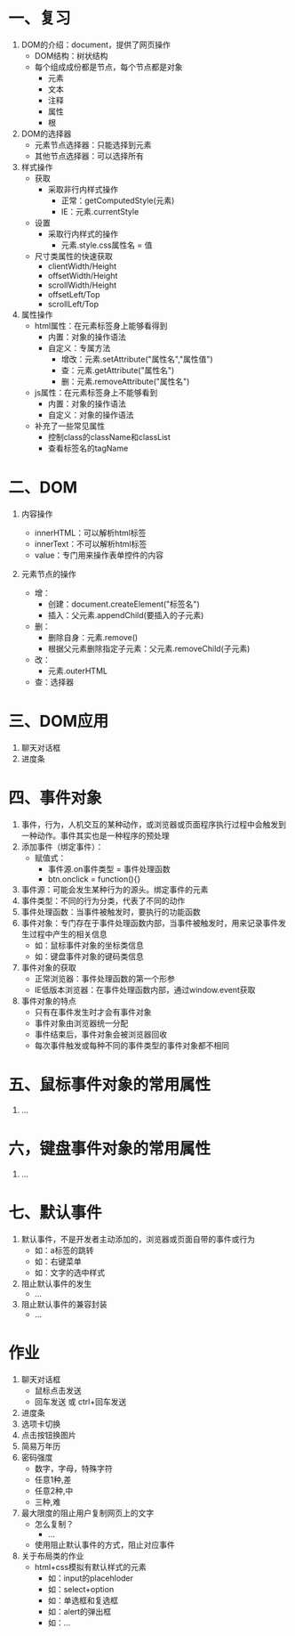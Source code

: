 # 一、复习
1. DOM的介绍：document，提供了网页操作
    - DOM结构：树状结构
    - 每个组成成份都是节点，每个节点都是对象
        - 元素
        - 文本
        - 注释
        - 属性
        - 根
2. DOM的选择器
    - 元素节点选择器：只能选择到元素
    - 其他节点选择器：可以选择所有
3. 样式操作
    - 获取
        - 采取非行内样式操作
            - 正常：getComputedStyle(元素)
            - IE：元素.currentStyle
    - 设置
        - 采取行内样式的操作
            - 元素.style.css属性名 = 值
    - 尺寸类属性的快速获取
        - clientWidth/Height
        - offsetWidth/Height
        - scrollWidth/Height
        - offsetLeft/Top
        - scrollLeft/Top
4. 属性操作
    - html属性：在元素标签身上能够看得到
        - 内置：对象的操作语法
        - 自定义：专属方法
            - 增改：元素.setAttribute("属性名","属性值")
            - 查：元素.getAttribute("属性名")
            - 删：元素.removeAttribute("属性名")
    - js属性：在元素标签身上不能够看到
        - 内置：对象的操作语法
        - 自定义：对象的操作语法
    - 补充了一些常见属性
        - 控制class的className和classList
        - 查看标签名的tagName

# 二、DOM
1. 内容操作
    - innerHTML：可以解析html标签
    - innerText：不可以解析html标签
    - value：专门用来操作表单控件的内容

2. 元素节点的操作
    - 增：
        - 创建：document.createElement("标签名")
        - 插入：父元素.appendChild(要插入的子元素)
    - 删：
        - 删除自身：元素.remove()
        - 根据父元素删除指定子元素：父元素.removeChild(子元素)
    - 改：
        - 元素.outerHTML
    - 查：选择器

# 三、DOM应用
1. 聊天对话框
2. 进度条

# 四、事件对象
1. 事件，行为，人机交互的某种动作，或浏览器或页面程序执行过程中会触发到一种动作。事件其实也是一种程序的预处理
2. 添加事件（绑定事件）：
    - 赋值式：
        - 事件源.on事件类型 = 事件处理函数
        - btn.onclick = function(){}
3. 事件源：可能会发生某种行为的源头。绑定事件的元素
4. 事件类型：不同的行为分类，代表了不同的动作
5. 事件处理函数：当事件被触发时，要执行的功能函数
6. 事件对象：专门存在于事件处理函数内部，当事件被触发时，用来记录事件发生过程中产生的相关信息
    - 如：鼠标事件对象的坐标类信息
    - 如：键盘事件对象的键码类信息
7. 事件对象的获取
    - 正常浏览器：事件处理函数的第一个形参
    - IE低版本浏览器：在事件处理函数内部，通过window.event获取
8. 事件对象的特点
    - 只有在事件发生时才会有事件对象
    - 事件对象由浏览器统一分配
    - 事件结束后，事件对象会被浏览器回收
    - 每次事件触发或每种不同的事件类型的事件对象都不相同

# 五、鼠标事件对象的常用属性
1. ...

# 六，键盘事件对象的常用属性
1. ...

# 七、默认事件
1. 默认事件，不是开发者主动添加的，浏览器或页面自带的事件或行为
    - 如：a标签的跳转
    - 如：右键菜单
    - 如：文字的选中样式
2. 阻止默认事件的发生
    - ...
3. 阻止默认事件的兼容封装
    - ...



# 作业
1. 聊天对话框
    - 鼠标点击发送
    - 回车发送 或 ctrl+回车发送
2. 进度条
3. 选项卡切换
4. 点击按钮换图片
5. 简易万年历
6. 密码强度
    - 数字，字母，特殊字符
    - 任意1种,差
    - 任意2种,中
    - 三种,难
7. 最大限度的阻止用户复制网页上的文字
    - 怎么复制？
        - ...
    - 使用阻止默认事件的方式，阻止对应事件
8. 关于布局类的作业
    - html+css模拟有默认样式的元素
        - 如：input的placehloder
        - 如：select+option
        - 如：单选框和复选框
        - 如：alert的弹出框
        - 如：...
